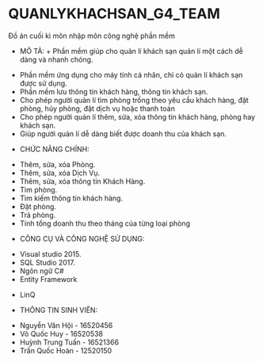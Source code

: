 ﻿# QUANLYKHACHSAN_G4_TEAM
Đồ án cuối kì môn nhập môn công nghệ phần mềm

* MÔ TẢ:
          + Phần mềm giúp cho quản lí khách sạn quản lí một cách dễ dàng và nhanh chóng.
+ Phần mềm ứng dụng cho máy tính cá nhân, chỉ có quản lí khách sạn được sử dụng.
+ Phần mềm lưu thông tin khách hàng, thông tin khách sạn.
+ Cho phép người quản lí tìm phòng trống theo yêu cầu khách hàng, đặt phòng, hủy phòng, đặt dịch vụ hoặc thanh toán
+ Cho phép người quản lí thêm, sửa, xóa thông tin khách hàng, phòng hay khách sạn.
+ Giúp người quản lí dễ dàng biết được doanh thu của khách sạn.

* CHỨC NĂNG CHÍNH: 
+ Thêm, sửa, xóa Phòng.
+ Thêm, sửa, xóa Dịch Vụ.
+ Thêm, sửa, xóa thông tin Khách Hàng.
+ Tìm phòng.
+ Tìm kiếm thông tin khách hàng.
+ Đặt phòng.
+ Trả phòng.
+ Tính tổng doanh thu theo tháng của từng loại phòng

* CÔNG CỤ VÀ CÔNG NGHỆ SỬ DỤNG: 
+ Visual studio 2015.
+ SQL Studio 2017.
+ Ngôn ngữ C#
+ Entity Framework
- LinQ

* THÔNG TIN SINH VIÊN:
- Nguyễn Văn Hội - 16520456 
- Võ Quốc Huy - 16520538
- Huỳnh Trung Tuấn - 16521366
- Trần Quốc Hoàn - 12520150
